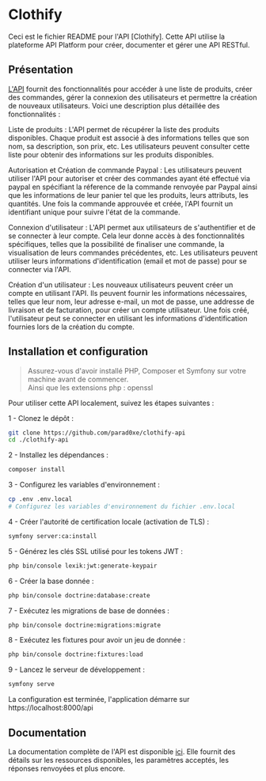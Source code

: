# Clothify

Ceci est le fichier README pour l'API [Clothify]. Cette API utilise la plateforme API Platform pour créer, documenter et gérer une API RESTful.

## Présentation

[L'API](https://github.com/parad0xe/clothify-api) fournit des fonctionnalités pour accéder à une liste de produits, créer des commandes, gérer
la connexion des utilisateurs et permettre la création de nouveaux utilisateurs. Voici une description plus détaillée des fonctionnalités :

Liste de produits : L'API permet de récupérer la liste des produits disponibles. Chaque produit est associé à des informations telles que son nom, sa
description, son prix, etc. Les utilisateurs peuvent consulter cette liste pour obtenir des informations sur les produits disponibles.

Autorisation et Création de commande Paypal : Les utilisateurs peuvent utiliser l'API pour autoriser et créer des commandes ayant été effectué via
paypal en spécifiant la réference de la commande renvoyée par Paypal ainsi que les informations de leur panier tel que les produits, leurs attributs,
les quantités. Une fois la commande approuvée et créée, l'API fournit un identifiant unique pour suivre l'état de la commande.

Connexion d'utilisateur : L'API permet aux utilisateurs de s'authentifier et de se connecter à leur compte. Cela leur donne accès à des
fonctionnalités spécifiques, telles que la possibilité de finaliser une commande, la visualisation de leurs commandes précédentes, etc.
Les utilisateurs peuvent utiliser leurs informations d'identification (email et mot de passe) pour se connecter via l'API.

Création d'un utilisateur : Les nouveaux utilisateurs peuvent créer un compte en utilisant l'API. Ils peuvent fournir les informations nécessaires,
telles que leur nom, leur adresse e-mail, un mot de passe, une addresse de livraison et de facturation, pour créer un compte utilisateur. Une fois
créé, l'utilisateur peut se connecter en utilisant les informations d'identification fournies lors de la création du compte.

## Installation et configuration

> Assurez-vous d'avoir installé PHP, Composer et Symfony sur votre machine avant de commencer.\
> Ainsi que les extensions php : openssl

Pour utiliser cette API localement, suivez les étapes suivantes :

1 - Clonez le dépôt :

```bash
git clone https://github.com/parad0xe/clothify-api
cd ./clothify-api
```

2 - Installez les dépendances :

```bash
composer install
```

3 - Configurez les variables d'environnement :

```bash
cp .env .env.local
# Configurez les variables d'environnement du fichier .env.local
```

4 - Créer l'autorité de certification locale (activation de TLS) :

```bash
symfony server:ca:install
```

5 - Générez les clés SSL utilisé pour les tokens JWT :

```bash
php bin/console lexik:jwt:generate-keypair
```

6 - Créer la base donnée :

```bash
php bin/console doctrine:database:create
```

7 - Exécutez les migrations de base de données :

```bash
php bin/console doctrine:migrations:migrate
```

8 - Exécutez les fixtures pour avoir un jeu de donnée :

```bash
php bin/console doctrine:fixtures:load
```

9 - Lancez le serveur de développement :

```bash
symfony serve
```

La configuration est terminée, l'application démarre sur https://localhost:8000/api

## Documentation

La documentation complète de l'API est disponible [ici](https://parad0xe.github.io/clothify-api/). Elle fournit des détails sur les ressources
disponibles, les paramètres acceptés, les réponses renvoyées et plus encore.